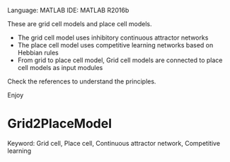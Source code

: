 Language: MATLAB 
IDE: MATLAB R2016b

These are grid cell models and place cell models.

- The grid cell model uses inhibitory continuous attractor networks
- The place cell model uses competitive learning networks based on Hebbian rules 
- From grid to place cell model, Grid cell models are connected to place cell models as input modules

Check the references to understand the principles.

Enjoy

# Grid2PlaceModel
Keyword: Grid cell, Place cell, Continuous attractor network, Competitive learning

